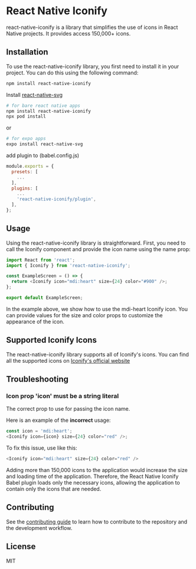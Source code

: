 # React Native Iconify

react-native-iconify is a library that simplifies the use of icons in React Native projects. It provides access 150,000+ icons.

## Installation

To use the react-native-iconify library, you first need to install it in your project. You can do this using the following command:

```sh
npm install react-native-iconify
```

Install [react-native-svg](https://github.com/software-mansion/react-native-svg#installation)

```sh
# for bare react native apps
npm install react-native-iconify
npx pod install
```

or

```sh
# for expo apps
expo install react-native-svg
```

add plugin to (babel.config.js)

```js
module.exports = {
  presets: [
    ...
  ],
  plugins: [
    ...
    'react-native-iconify/plugin',
  ],
};
```

## Usage

Using the react-native-iconify library is straightforward. First, you need to call the Iconify component and provide the icon name using the name prop:

```js
import React from 'react';
import { Iconify } from 'react-native-iconify';

const ExampleScreen = () => {
  return <Iconify icon="mdi:heart" size={24} color="#900" />;
};

export default ExampleScreen;
```

In the example above, we show how to use the mdi-heart Iconify icon. You can provide values for the size and color props to customize the appearance of the icon.

## Supported Iconify Icons

The react-native-iconify library supports all of Iconify's icons. You can find all the supported icons on [Iconify&#39;s official website](https://icon-sets.iconify.design/)

## Troubleshooting

### Icon prop 'icon' must be a string literal

The correct prop to use for passing the icon name.

Here is an example of the **incorrect** usage:

```js
const icon = 'mdi:heart';
<Iconify icon={icon} size={24} color="red" />;
```

To fix this issue, use like this:

```js
<Iconify icon="mdi:heart" size={24} color="red" />
```

Adding more than 150,000 icons to the application would increase the size and loading time of the application. Therefore, the React Native Iconify Babel plugin loads only the necessary icons, allowing the application to contain only the icons that are needed.

## Contributing

See the [contributing guide](CONTRIBUTING.md) to learn how to contribute to the repository and the development workflow.

## License

MIT
